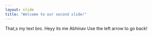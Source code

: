 ```yaml
---
layout: slide
title: "Welcome to our second slide!"
---
```

That,s my text bro.
Heyy its me Abhinav 
Use the left arrow to go back!
